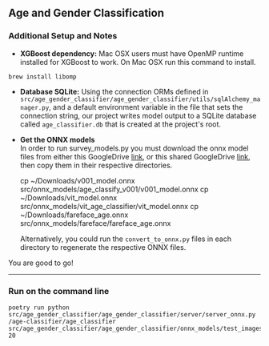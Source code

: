 ## Age and Gender Classification

### Additional Setup and Notes

- **XGBoost dependency:** Mac OSX users must have OpenMP runtime installed for XGBoost to work. On Mac OSX run this command to install. 
```
brew install libomp
```

- **Database SQLite:** Using the connection ORMs defined in `src/age_gender_classifier/age_gender_classifier/utils/sqlAlchemy_manager.py`, and a default environment variable in the file that sets the connection string, our project writes model output to a SQLite database called `age_classifier.db` that is created at the project's root.

- **Get the ONNX models**  
In order to run survey_models.py you must download the onnx model files from either this GoogleDrive [link](https://drive.google.com/drive/folders/1IgG6w6lJ9cd8Qlckd7HwdBUjWCd_-gxN), or this shared GoogleDrive [link](https://drive.google.com/drive/folders/1e01jA5WXsukK_NwNnNx4iL50jRCMZQXF), then copy them in their respective directories.

    cp ~/Downloads/v001_model.onnx src/onnx_models/age_classify_v001/v001_model.onnx 
    cp ~/Downloads/vit_model.onnx src/onnx_models/vit_age_classifier/vit_model.onnx
    cp ~/Downloads/fareface_age.onnx src/onnx_models/fareface/fareface_age.onnx  

    Alternatively, you could run the `convert_to_onnx.py` files in each directory to regenerate the respective ONNX files.

You are good to go!

---

### Run on the command line
```
poetry run python src/age_gender_classifier/age_gender_classifier/server/server_onnx.py /age-classifier/age_classifier src/age_gender_classifier/age_gender_classifier/onnx_models/test_images 20
```
